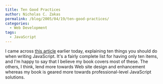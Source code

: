 ```yaml
---
title: Ten Good Practices
author: Nicholas C. Zakas
permalink: /blog/2005/04/19/ten-good-practices/
categories:
  - Web Development
tags:
  - JavaScript
---
```

I came across <a title="Ten good practices for writing JavaScript in 2005" rel="external" href="http://www.bobbyvandersluis.com/articles/goodpractices.php">this article</a> earlier today, explaining ten things you should do when writing JavaScript. It's a fairly complete list for having only ten items, and I'm happy to say that I believe my book covers most of these. The others, I think, lend more towards Web site design and enhancement whereas my book is geared more towards professional-level JavaScript solutions.
